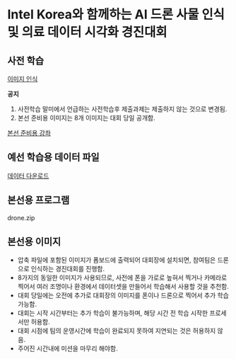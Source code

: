 # Intel Korea와 함께하는 AI 드론 사물 인식 및 의료 데이터 시각화 경진대회

## 사전 학습
[이미지 인식](https://youtu.be/fomZdMWF0W0?feature=shared)

**공지** 
1) 사전학습 말미에서 언급하는 사전학습후 제출과제는 제출하지 않는 것으로 변경됨. 
2) 본선 준비용 이미지는 8개 이미지는 대회 당일 공개함.

[본선 준비용 강좌](https://youtu.be/MVNxox1S6pI)

<!-- https://youtu.be/MVNxox1S6pI : 본선 동영상 -->

## 예선 학습용 데이터 파일
[데이터 다운로드](https://drive.google.com/file/d/1hdAZOkMQq-1fZBh-VsxZNYim1XERT8AD/view?usp=sharing)

## 본선용 프로그램

drone.zip

## 본선용 이미지

- 압축 파일에 포함된 이미지가 폼보드에 출력되어 대회장에 설치되면, 참여팀은 드론으로 인식하는 경진대회를 진행함.
- 8가지의 동일한 이미지가 사용되므로, 사전에 폰을 가로로 높혀서 찍거나 카메라로 찍어서 여러 조명이나 환경에서 데이터셋을 만들어서 학습해서 사용할 것을 추천함.
- 대회 당일에는 오전에 추가로 대회장의 이미지를 폰이나 드론으로 찍어서 추가 학습가능함.
- 대회는 시작 시간부터는 추가 학습이 불가능하며, 해당 시간 전 학습 시작한 프로세서만 허용함.
- 대회 시점에 팀의 운영시간에 학습이 완료되지 못하여 지연되는 것은 허용하지 않음.
- 주어진 시간내에 미션을 마무리 해야함. 
